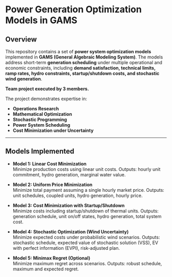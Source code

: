 # Power Generation Optimization Models in GAMS

## Overview
This repository contains a set of **power system optimization models** implemented in **GAMS (General Algebraic Modeling System)**. The models address short-term **generation scheduling** under multiple operational and economic constraints, including **demand satisfaction, technical limits, ramp rates, hydro constraints, startup/shutdown costs, and stochastic wind generation**.

**Team project executed by 3 members.**

The project demonstrates expertise in:
- **Operations Research**  
- **Mathematical Optimization**  
- **Stochastic Programming**  
- **Power System Scheduling**  
- **Cost Minimization under Uncertainty**

---

## Models Implemented

- **Model 1: Linear Cost Minimization**  
  Minimize production costs using linear unit costs. Outputs: hourly unit commitment, hydro generation, marginal water value.

- **Model 2: Uniform Price Minimization**  
  Minimize total payment assuming a single hourly market price. Outputs: unit schedules, coupled units, hydro generation, hourly price.

- **Model 3: Cost Minimization with Startup/Shutdown**  
  Minimize costs including startup/shutdown of thermal units. Outputs: generation schedule, unit on/off states, hydro generation, total system cost.

- **Model 4: Stochastic Optimization (Wind Uncertainty)**  
  Minimize expected costs under probabilistic wind scenarios. Outputs: stochastic schedule, expected value of stochastic solution (VSS), EV with perfect information (EVPI), risk-adjusted plan.

- **Model 5: Minimax Regret (Optional)**  
  Minimize maximum regret across scenarios. Outputs: robust schedule, maximum and expected regret.

